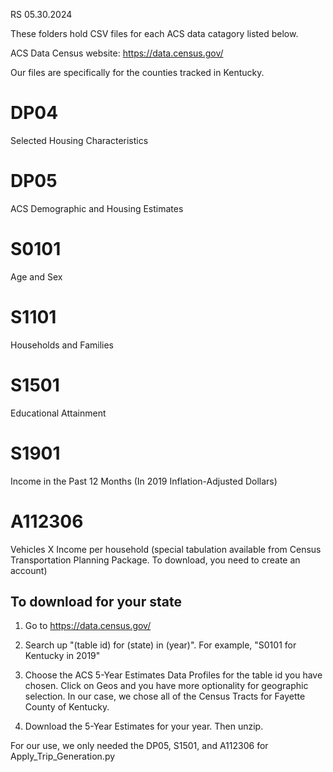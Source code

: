 RS 05.30.2024 

These folders hold CSV files for each ACS data catagory listed below.

ACS Data Census website: https://data.census.gov/

Our files are specifically for the counties tracked in Kentucky. 

# DP04 #
Selected Housing Characteristics

# DP05 #
ACS Demographic and Housing Estimates

# S0101 #
Age and Sex

# S1101 #
Households and Families

# S1501 #
Educational Attainment

# S1901 #
Income in the Past 12 Months (In 2019 Inflation-Adjusted Dollars)

# A112306 #
Vehicles X Income per household (special tabulation available from Census Transportation Planning Package. To download, you need to create an account)


## To download for your state ##
1. Go to https://data.census.gov/

2. Search up "(table id) for (state) in (year)". For example, "S0101 for Kentucky in 2019"

3. Choose the ACS 5-Year Estimates Data Profiles for the table id you have chosen. Click on Geos and you have more optionality for geographic selection. In our case, we chose all of the Census Tracts for Fayette County of Kentucky.

4. Download the 5-Year Estimates for your year. Then unzip.



For our use, we only needed the DP05, S1501, and A112306 for Apply_Trip_Generation.py